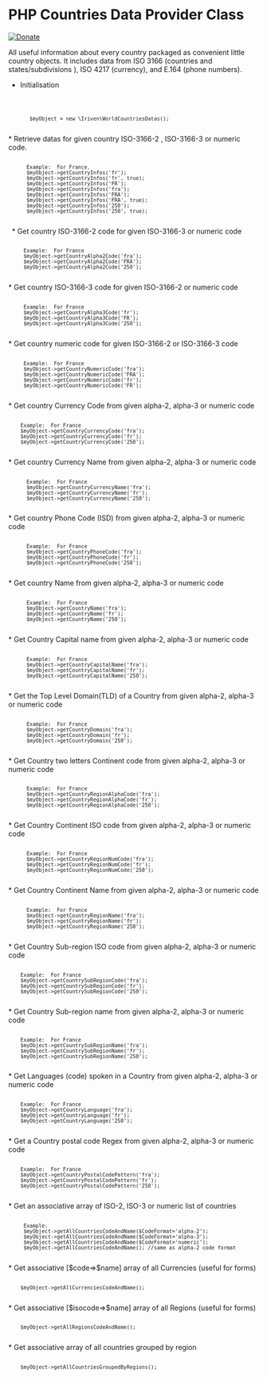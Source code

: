 # PHP Countries Data Provider Class

[![Donate](https://img.shields.io/badge/Donate-PayPal-green.svg)](https://www.paypal.com/cgi-bin/webscr?cmd=_s-xclick&hosted_button_id=XDCFPNTKUC4TU)

All useful information about every country packaged as convenient little country objects. It includes data from ISO 3166 (countries and states/subdivisions ), ISO 4217 (currency), and E.164 (phone numbers). 
* Initialisation
<code>

           $myObject = new \Iriven\WorldCountriesDatas();    
</code>
* Retrieve datas for given country ISO-3166-2 , ISO-3166-3 or numeric code.
 <code>
 
          Example:  For France.
          $myObject->getCountryInfos('fr');
          $myObject->getCountryInfos('fr', true);
          $myObject->getCountryInfos('FR');
          $myObject->getCountryInfos('fra');
          $myObject->getCountryInfos('FRA');
          $myObject->getCountryInfos('FRA', true);
          $myObject->getCountryInfos('250');
          $myObject->getCountryInfos('250', true);       
 </code>
* Get country ISO-3166-2 code for given ISO-3166-3 or numeric code
<code>

         Example:  For France
         $myObject->getCountryAlpha2Code('fra');
         $myObject->getCountryAlpha2Code('FRA');
         $myObject->getCountryAlpha2Code('250');   
</code>
* Get country ISO-3166-3 code for given ISO-3166-2 or numeric code
<code>

         Example:  For France
         $myObject->getCountryAlpha3Code('fr');
         $myObject->getCountryAlpha3Code('FR');
         $myObject->getCountryAlpha3Code('250');     
</code>
* Get country numeric code for given ISO-3166-2 or ISO-3166-3 code
<code>

         Example:  For France
         $myObject->getCountryNumericCode('fra');
         $myObject->getCountryNumericCode('FRA');
         $myObject->getCountryNumericCode('fr');
         $myObject->getCountryNumericCode('FR');   
</code>
* Get country Currency Code from given alpha-2, alpha-3 or numeric code
<code>

      	Example:  For France
      	$myObject->getCountryCurrencyCode('fra');
      	$myObject->getCountryCurrencyCode('fr');
      	$myObject->getCountryCurrencyCode('250');        
</code>
* Get country Currency Name from given alpha-2, alpha-3 or numeric code
<code>

          Example:  For France
          $myObject->getCountryCurrencyName('fra');
          $myObject->getCountryCurrencyName('fr');
          $myObject->getCountryCurrencyName('250');       
</code>
* Get country Phone Code (ISD) from given alpha-2, alpha-3 or numeric code
<code>

          Example:  For France
          $myObject->getCountryPhoneCode('fra');
          $myObject->getCountryPhoneCode('fr');
          $myObject->getCountryPhoneCode('250');          
</code>
* Get country Name from given alpha-2, alpha-3 or numeric code
<code>

          Example:  For France
          $myObject->getCountryName('fra');
          $myObject->getCountryName('fr');
          $myObject->getCountryName('250');
</code>
* Get Country Capital name from given alpha-2, alpha-3 or numeric code
<code>

          Example:  For France
          $myObject->getCountryCapitalName('fra');
          $myObject->getCountryCapitalName('fr');
          $myObject->getCountryCapitalName('250');     
</code>
* Get the Top Level Domain(TLD) of a Country  from given alpha-2, alpha-3 or numeric code
<code>

          Example:  For France
          $myObject->getCountryDomain('fra');
          $myObject->getCountryDomain('fr');
          $myObject->getCountryDomain('250');    
</code>
* Get Country two letters Continent code from given alpha-2, alpha-3 or numeric code
<code>

          Example:  For France
          $myObject->getCountryRegionAlphaCode('fra');
          $myObject->getCountryRegionAlphaCode('fr');
          $myObject->getCountryRegionAlphaCode('250');       
</code>
* Get Country Continent ISO code from given alpha-2, alpha-3 or numeric code
<code>

          Example:  For France
          $myObject->getCountryRegionNumCode('fra');
          $myObject->getCountryRegionNumCode('fr');
          $myObject->getCountryRegionNumCode('250');     
</code>
* Get Country Continent Name from given alpha-2, alpha-3 or numeric code
<code>

          Example:  For France
          $myObject->getCountryRegionName('fra');
          $myObject->getCountryRegionName('fr');
          $myObject->getCountryRegionName('250');
</code>
* Get Country Sub-region ISO code from given alpha-2, alpha-3 or numeric code
<code>

     	Example:  For France
     	$myObject->getCountrySubRegionCode('fra');
     	$myObject->getCountrySubRegionCode('fr');
     	$myObject->getCountrySubRegionCode('250');          
</code>
* Get Country Sub-region name from given alpha-2, alpha-3 or numeric code
<code>

     	Example:  For France
     	$myObject->getCountrySubRegionName('fra');
     	$myObject->getCountrySubRegionName('fr');
     	$myObject->getCountrySubRegionName('250');
</code>
* Get Languages (code) spoken in a Country  from given alpha-2, alpha-3 or numeric code
<code>

     	Example:  For France
     	$myObject->getCountryLanguage('fra');
     	$myObject->getCountryLanguage('fr');
     	$myObject->getCountryLanguage('250');       
</code>
* Get a Country postal code Regex  from given alpha-2, alpha-3 or numeric code
<code>

     	Example:  For France
     	$myObject->getCountryPostalCodePattern('fra');
     	$myObject->getCountryPostalCodePattern('fr');
     	$myObject->getCountryPostalCodePattern('250');
           
</code>
* Get an associative array of ISO-2, ISO-3 or numeric list of countries
<code>

         Example:  
         $myObject->getAllCountriesCodeAndName($CodeFormat='alpha-2');
         $myObject->getAllCountriesCodeAndName($CodeFormat='alpha-3');
         $myObject->getAllCountriesCodeAndName($CodeFormat='numeric');
         $myObject->getAllCountriesCodeAndName(); //same as alpha-2 code format
</code>
* Get associative [$code=>$name] array of all Currencies (useful for forms)
<code>

     	$myObject->getAllCurrenciesCodeAndName();
</code>
* Get associative [$isocode=>$name] array of all Regions (useful for forms)
<code>

     	$myObject->getAllRegionsCodeAndName();
</code>
* Get associative array of all countries grouped by region
<code>

     	$myObject->getAllCountriesGroupedByRegions();
</code>
